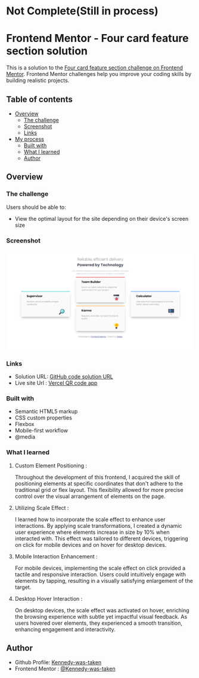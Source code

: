 # Not Complete(Still in process)

# Frontend Mentor - Four card feature section solution

This is a solution to the [Four card feature section challenge on Frontend Mentor](https://www.frontendmentor.io/challenges/four-card-feature-section-weK1eFYK). Frontend Mentor challenges help you improve your coding skills by building realistic projects. 

## Table of contents

- [Overview](#overview)
  - [The challenge](#the-challenge)
  - [Screenshot](#screenshot)
  - [Links](#links)
- [My process](#my-process)
  - [Built with](#built-with)
  - [What I learned](#what-i-learned)
  - [Author](#author)

## Overview

### The challenge

Users should be able to:

- View the optimal layout for the site depending on their device's screen size

### Screenshot
  
   ![Full screen](./src/assets/content-images/product.PNG)

### Links

- Solution URL: [GitHub code solution URL](https://github.com/Kennedy-was-taken/four-card-feature-section-master)
- Live site Url : [Vercel QR code app](https://four-card-feature-section-master-zeta-snowy.vercel.app)


### Built with

- Semantic HTML5 markup
- CSS custom properties
- Flexbox
- Mobile-first workflow
- @media

### What I learned

1. Custom Element Positioning : 

    Throughout the development of this frontend, I acquired the skill of positioning elements at specific coordinates that don't adhere to the traditional grid or flex layout. This flexibility allowed for more precise control over the visual arrangement of elements on the page.

2. Utilizing Scale Effect : 

    I learned how to incorporate the scale effect to enhance user interactions. By applying scale transformations, I created a dynamic user experience where elements increase in size by 10% when interacted with. This effect was tailored to different devices, triggering on click for mobile devices and on hover for desktop devices.

3. Mobile Interaction Enhancement : 

    For mobile devices, implementing the scale effect on click provided a tactile and responsive interaction. Users could intuitively engage with elements by tapping, resulting in a visually satisfying enlargement of the target.

4. Desktop Hover Interaction : 

    On desktop devices, the scale effect was activated on hover, enriching the browsing experience with subtle yet impactful visual feedback. As users hovered over elements, they experienced a smooth transition, enhancing engagement and interactivity.


## Author

- Github Profile: [Kennedy-was-taken](https://github.com/Kennedy-was-taken)
- Frontend Mentor : [@Kennedy-was-taken](https://www.frontendmentor.io/profile/Kennedy-was-taken)